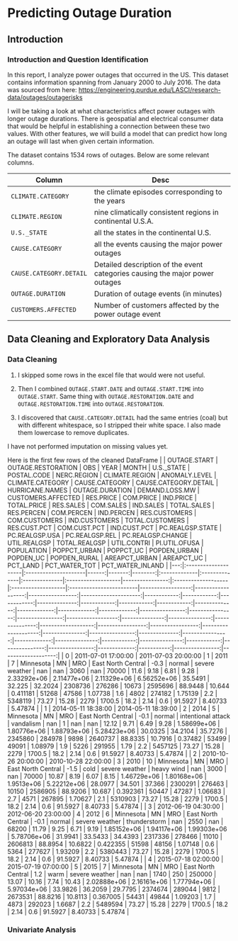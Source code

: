 # Predicting Outage Duration

## Introduction

### Introduction and Question Identification

In this report, I analyze power outages that occurred in the US. This dataset contains information spanning from January 2000 to July 2016. The data was sourced from here: https://engineering.purdue.edu/LASCI/research-data/outages/outagerisks

I will be taking a look at what characteristics affect power outages with longer outage durations. There is geospatial and electrical consumer data that would be helpful in establishing a connection between these two values. With other features, we will build a model that can predict how long an outage will last when given certain information.

The dataset contains 1534 rows of outages. Below are some relevant columns.

| Column                  | Desc                                                                         |
| ----------------------- | ---------------------------------------------------------------------------- |
| `CLIMATE.CATEGORY`      | the climate episodes corresponding to the years                              |
| `CLIMATE.REGION`        | nine climatically consistent regions in continental U.S.A.                   |
| `U.S._STATE`            | all the states in the continental U.S.                                       |
| `CAUSE.CATEGORY`        | all the events causing the major power outages                               |
| `CAUSE.CATEGORY.DETAIL` | Detailed description of the event categories causing the major power outages |
| `OUTAGE.DURATION`       | Duration of outage events (in minutes)                                       |
| `CUSTOMERS.AFFECTED`    | Number of customers affected by the power outage event                       |

## Data Cleaning and Exploratory Data Analysis

### Data Cleaning

1. I skipped some rows in the excel file that would were not useful.

2. Then I combined `OUTAGE.START.DATE` and `OUTAGE.START.TIME` into `OUTAGE.START`. Same thing with `OUTAGE.RESTORATION.DATE` and `OUTAGE.RESTORATION.TIME` into `OUTAGE.RESTORATION`.

3. I discovered that `CAUSE.CATEGORY.DETAIL` had the same entries (coal) but with different whitespace, so I stripped their white space. I also made them lowercase to remove duplicates.

I have not performed imputation on missing values yet.

Here is the first few rows of the cleaned DataFrame
| | OUTAGE.START | OUTAGE.RESTORATION | OBS | YEAR | MONTH | U.S.\_STATE | POSTAL.CODE | NERC.REGION | CLIMATE.REGION | ANOMALY.LEVEL | CLIMATE.CATEGORY | CAUSE.CATEGORY | CAUSE.CATEGORY.DETAIL | HURRICANE.NAMES | OUTAGE.DURATION | DEMAND.LOSS.MW | CUSTOMERS.AFFECTED | RES.PRICE | COM.PRICE | IND.PRICE | TOTAL.PRICE | RES.SALES | COM.SALES | IND.SALES | TOTAL.SALES | RES.PERCEN | COM.PERCEN | IND.PERCEN | RES.CUSTOMERS | COM.CUSTOMERS | IND.CUSTOMERS | TOTAL.CUSTOMERS | RES.CUST.PCT | COM.CUST.PCT | IND.CUST.PCT | PC.REALGSP.STATE | PC.REALGSP.USA | PC.REALGSP.REL | PC.REALGSP.CHANGE | UTIL.REALGSP | TOTAL.REALGSP | UTIL.CONTRI | PI.UTIL.OFUSA | POPULATION | POPPCT_URBAN | POPPCT_UC | POPDEN_URBAN | POPDEN_UC | POPDEN_RURAL | AREAPCT_URBAN | AREAPCT_UC | PCT_LAND | PCT_WATER_TOT | PCT_WATER_INLAND |
|---:|:--------------------|:---------------------|------:|-------:|--------:|:-------------|:--------------|:--------------|:-------------------|----------------:|:-------------------|:-------------------|:------------------------|------------------:|------------------:|-----------------:|---------------------:|------------:|------------:|------------:|--------------:|------------:|------------:|------------:|--------------:|-------------:|-------------:|-------------:|----------------:|----------------:|----------------:|------------------:|---------------:|---------------:|---------------:|-------------------:|-----------------:|-----------------:|--------------------:|---------------:|----------------:|--------------:|----------------:|-------------:|---------------:|------------:|---------------:|------------:|---------------:|----------------:|-------------:|-----------:|----------------:|-------------------:|
| 0 | 2011-07-01 17:00:00 | 2011-07-03 20:00:00 | 1 | 2011 | 7 | Minnesota | MN | MRO | East North Central | -0.3 | normal | severe weather | nan | nan | 3060 | nan | 70000 | 11.6 | 9.18 | 6.81 | 9.28 | 2.33292e+06 | 2.11477e+06 | 2.11329e+06 | 6.56252e+06 | 35.5491 | 32.225 | 32.2024 | 2308736 | 276286 | 10673 | 2595696 | 88.9448 | 10.644 | 0.411181 | 51268 | 47586 | 1.07738 | 1.6 | 4802 | 274182 | 1.75139 | 2.2 | 5348119 | 73.27 | 15.28 | 2279 | 1700.5 | 18.2 | 2.14 | 0.6 | 91.5927 | 8.40733 | 5.47874 |
| 1 | 2014-05-11 18:38:00 | 2014-05-11 18:39:00 | 2 | 2014 | 5 | Minnesota | MN | MRO | East North Central | -0.1 | normal | intentional attack | vandalism | nan | 1 | nan | nan | 12.12 | 9.71 | 6.49 | 9.28 | 1.58699e+06 | 1.80776e+06 | 1.88793e+06 | 5.28423e+06 | 30.0325 | 34.2104 | 35.7276 | 2345860 | 284978 | 9898 | 2640737 | 88.8335 | 10.7916 | 0.37482 | 53499 | 49091 | 1.08979 | 1.9 | 5226 | 291955 | 1.79 | 2.2 | 5457125 | 73.27 | 15.28 | 2279 | 1700.5 | 18.2 | 2.14 | 0.6 | 91.5927 | 8.40733 | 5.47874 |
| 2 | 2010-10-26 20:00:00 | 2010-10-28 22:00:00 | 3 | 2010 | 10 | Minnesota | MN | MRO | East North Central | -1.5 | cold | severe weather | heavy wind | nan | 3000 | nan | 70000 | 10.87 | 8.19 | 6.07 | 8.15 | 1.46729e+06 | 1.80168e+06 | 1.9513e+06 | 5.22212e+06 | 28.0977 | 34.501 | 37.366 | 2300291 | 276463 | 10150 | 2586905 | 88.9206 | 10.687 | 0.392361 | 50447 | 47287 | 1.06683 | 2.7 | 4571 | 267895 | 1.70627 | 2.1 | 5310903 | 73.27 | 15.28 | 2279 | 1700.5 | 18.2 | 2.14 | 0.6 | 91.5927 | 8.40733 | 5.47874 |
| 3 | 2012-06-19 04:30:00 | 2012-06-20 23:00:00 | 4 | 2012 | 6 | Minnesota | MN | MRO | East North Central | -0.1 | normal | severe weather | thunderstorm | nan | 2550 | nan | 68200 | 11.79 | 9.25 | 6.71 | 9.19 | 1.85152e+06 | 1.94117e+06 | 1.99303e+06 | 5.78706e+06 | 31.9941 | 33.5433 | 34.4393 | 2317336 | 278466 | 11010 | 2606813 | 88.8954 | 10.6822 | 0.422355 | 51598 | 48156 | 1.07148 | 0.6 | 5364 | 277627 | 1.93209 | 2.2 | 5380443 | 73.27 | 15.28 | 2279 | 1700.5 | 18.2 | 2.14 | 0.6 | 91.5927 | 8.40733 | 5.47874 |
| 4 | 2015-07-18 02:00:00 | 2015-07-19 07:00:00 | 5 | 2015 | 7 | Minnesota | MN | MRO | East North Central | 1.2 | warm | severe weather | nan | nan | 1740 | 250 | 250000 | 13.07 | 10.16 | 7.74 | 10.43 | 2.02888e+06 | 2.16161e+06 | 1.77794e+06 | 5.97034e+06 | 33.9826 | 36.2059 | 29.7795 | 2374674 | 289044 | 9812 | 2673531 | 88.8216 | 10.8113 | 0.367005 | 54431 | 49844 | 1.09203 | 1.7 | 4873 | 292023 | 1.6687 | 2.2 | 5489594 | 73.27 | 15.28 | 2279 | 1700.5 | 18.2 | 2.14 | 0.6 | 91.5927 | 8.40733 | 5.47874 |

### Univariate Analysis
